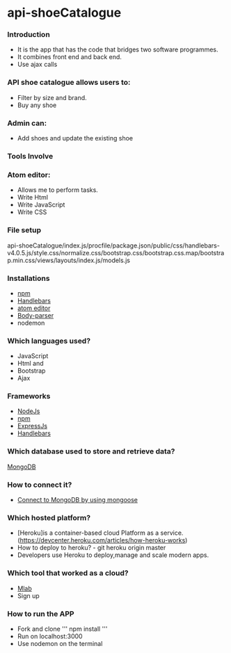 # api-shoeCatalogue

### Introduction

- It is the app that has the code that bridges two software programmes.
- It combines front end and back end.
- Use ajax calls

### API shoe catalogue allows users to:

- Filter by size and brand.
- Buy any shoe

### Admin can:

- Add shoes and update the existing shoe

### Tools Involve

### Atom editor:
- Allows me to perform tasks.
- Write Html
- Write JavaScript
- Write CSS

### File setup

api-shoeCatalogue/index.js/procfile/package.json/public/css/handlebars-v4.0.5.js/style.css/normalize.css/bootstrap.css/bootstrap.css.map/bootstrap.min.css/views/layouts/index.js/models.js

### Installations
- [npm](https://docs.npmjs.com/getting-started/using-a-package.json)
- [Handlebars](https://www.npmjs.com/package/view-engine-handlebars)
- [atom editor](http://tipsonubuntu.com/2016/08/05/install-atom-text-editor-ubuntu-16-04/)
- [Body-parser](https://www.npmjs.com/package/body-parser)
- nodemon

### Which languages used?

- JavaScript
- Html and
- Bootstrap
- Ajax

### Frameworks

- [NodeJs](https://www.digitalocean.com/community/tutorials/how-to-install-node-js-on-ubuntu-16-04)
- [npm](https://docs.npmjs.com/getting-started/using-a-package.json)
- [ExpressJs](http://expressjs.com/en/starter/installing.html)
- [Handlebars](https://www.npmjs.com/package/view-engine-handlebars)


### Which database used to store and retrieve data?

[MongoDB](https://www.mongodb.com/)

### How to connect it?

- [Connect to MongoDB by using mongoose](https://scotch.io/tutorials/using-mongoosejs-in-node-js-and-mongodb-applications)

### Which hosted platform?

- [Heroku]is a container-based cloud Platform as a service.(https://devcenter.heroku.com/articles/how-heroku-works)
- How to deploy to heroku?
      - git heroku origin master
- Developers use Heroku to deploy,manage and scale modern apps.

### Which tool that worked as a cloud?
- [Mlab](https://mlab.com/)
- Sign up
### How to run the APP
- Fork and clone
'''
 npm install
'''
- Run on localhost:3000
- Use nodemon on the terminal
